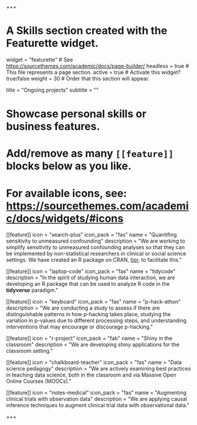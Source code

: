 +++
# A Skills section created with the Featurette widget.
widget = "featurette"  # See https://sourcethemes.com/academic/docs/page-builder/
headless = true  # This file represents a page section.
active = true  # Activate this widget? true/false
weight = 30  # Order that this section will appear.

title = "Ongoing projects"
subtitle = ""

# Showcase personal skills or business features.
# 
# Add/remove as many `[[feature]]` blocks below as you like.
# 
# For available icons, see: https://sourcethemes.com/academic/docs/widgets/#icons

[[feature]]
  icon = "search-plus"
  icon_pack = "fas"
  name = "Quantifing sensitivity to unmeasured confounding"
  description = "We are working to simplify sensitivity to unmeasured confounding analyses so that they can be implemented by non-statistical researchers in clinical or social science settings. We have created an R package on CRAN, [tipr](https://cran.r-project.org/web/packages/tipr/index.html), to facilitate this."
  
[[feature]]
  icon = "laptop-code"
  icon_pack = "fas"
  name = "tidycode"
  description = "In the spirit of studying human data interaction, we are developing an R package that can be used to analyze R code in the **tidyverse** paradigm."
  
[[feature]]
  icon = "keyboard"
  icon_pack = "fas"
  name = "p-hack-athon"
  description = "We are conducting a study to assess if there are distinguishable patterns in how p-hacking takes place, studying the variation in p-values due to different processing steps, and understanding interventions that may encourage or discourage p-hacking."
  
[[feature]]
  icon = "r-project"
  icon_pack = "fab"
  name = "Shiny in the classroom"
  description = "We are developing shiny applications for the classroom setting."  
  
[[feature]]
  icon = "chalkboard-teacher"
  icon_pack = "fas"
  name = "Data science pedagogy"
  description = "We are actively examining best practices in teaching data science, both in the classroom and via Massive Open Online Courses (MOOCs)."  
  
[[feature]]
  icon = "notes-medical"
  icon_pack = "fas"
  name = "Augmenting clinical trials with observation data"
  description = "We are applying causal inference techniques to augment clinical trial data with observational data."

+++

